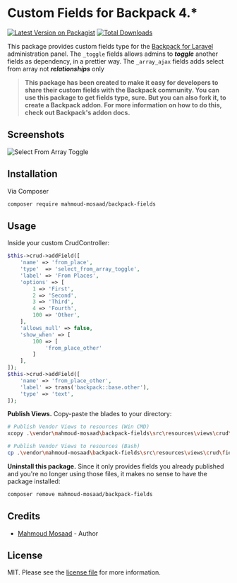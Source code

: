 # Custom Fields for Backpack 4.*

[![Latest Version on Packagist][ico-version]][link-packagist]
[![Total Downloads][ico-downloads]][link-downloads]

This package provides custom fields type for the [Backpack for Laravel](https://backpackforlaravel.com/) administration panel. The ```_toggle``` fields allows admins to **_toggle_** another fields as dependency, in a prettier way. The ```_array_ajax``` fields adds select from array not **_relationships_** only

> **This package has been created to make it easy for developers to share their custom fields with the Backpack community. You can use this package to get fields type, sure. But you can also fork it, to create a Backpack addon. For more information on how to do this, check out Backpack's addon docs.**

## Screenshots

![Select From Array Toggle](https://i.imgur.com/n4cB8sJ.gif)

## Installation

Via Composer

``` bash
composer require mahmoud-mosaad/backpack-fields
```

## Usage

Inside your custom CrudController:

```php
$this->crud->addField([
    'name' => 'from_place',
    'type'  => 'select_from_array_toggle',
    'label' => 'From Places',
    'options' => [
        1 => 'First',
        2 => 'Second',
        3 => 'Third',
        4 => 'Fourth',
        100 => 'Other',
    ],
    'allows_null' => false,
    'show_when' => [
        100 => [
            'from_place_other'
        ]
    ],
]);
$this->crud->addField([
    'name' => 'from_place_other',
    'label' => trans('backpack::base.other'),
    'type' => 'text',
]);
```

**Publish Views.** Copy-paste the blades to your directory:
```bash
# Publish Vendor Views to resources (Win CMD)
xcopy .\vendor\mahmoud-mosaad\backpack-fields\src\resources\views\crud\fields .\resources\views\vendor\backpack\crud\fields\

# Publish Vendor Views to resources (Bash)
cp .\vendor\mahmoud-mosaad\backpack-fields\src\resources\views\crud\fields .\resources\views\vendor\backpack\crud\fields\
```

**Uninstall this package.** Since it only provides fields you already published and you're no longer using those files, it makes no sense to have the package installed:
```bash
composer remove mahmoud-mosaad/backpack-fields
```

## Credits

- [Mahmoud Mosaad][link-author] - Author

## License

MIT. Please see the [license file](license.md) for more information.

[ico-version]: https://img.shields.io/packagist/v/mahmoud-mosaad/backpack-fields.svg?style=flat-square
[ico-downloads]: https://img.shields.io/packagist/dt/mahmoud-mosaad/backpack-fields.svg?style=flat-square

[link-packagist]: https://packagist.org/packages/mahmoud-mosaad/backpack-fields
[link-downloads]: https://packagist.org/packages/mahmoud-mosaad/backpack-fields
[link-author]: https://www.linkedin.com/in/mahmoudmosaad50/
